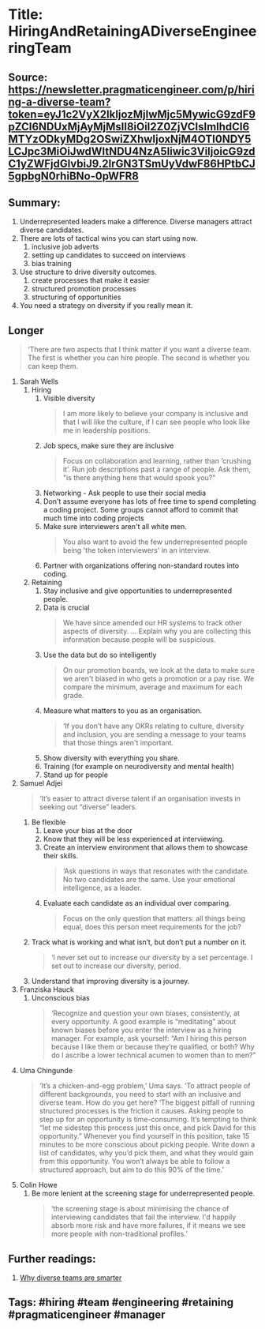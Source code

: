 # Title: HiringAndRetainingADiverseEngineeringTeam
## Source: https://newsletter.pragmaticengineer.com/p/hiring-a-diverse-team?token=eyJ1c2VyX2lkIjozMjIwMjc5MywicG9zdF9pZCI6NDUxMjAyMjMsIl8iOiI2Z0ZjVCIsImlhdCI6MTYzODkyMDg2OSwiZXhwIjoxNjM4OTI0NDY5LCJpc3MiOiJwdWItNDU4NzA5Iiwic3ViIjoicG9zdC1yZWFjdGlvbiJ9.2IrGN3TSmUyVdwF86HPtbCJ5gpbgN0rhiBNo-0pWFR8 
## Summary: 
1. Underrepresented leaders make a difference. Diverse managers attract diverse candidates.
1. There are lots of tactical wins you can start using now.
    1. inclusive job adverts
    1. setting up candidates to succeed on interviews
    1. bias training
1. Use structure to drive diversity outcomes.
    1. create processes that make it easier
    1. structured promotion processes
    1. structuring of opportunities
1. You need a strategy on diversity if you really mean it. 


## Longer 
> ‘There are two aspects that I think matter if you want a diverse team. The first is whether you can hire people. The second is whether you can keep them.
1. Sarah Wells
    1. Hiring
        1. Visible diversity
            >  I am more likely to believe your company is inclusive and that I will like the culture, if I can see people who look like me in leadership positions. 
        1. Job specs, make sure they are inclusive 
            >  Focus on collaboration and learning, rather than ‘crushing it’.
            > Run job descriptions past a range of people. Ask them, "is there anything here that would spook you?"
        1. Networking - Ask people to use their social media
        1. Don't assume everyone has lots of free time to spend completing a coding project. Some groups cannot afford to commit that much time into coding projects
        1. Make sure interviewers aren't all white men. 
            > You also want to avoid the few underrepresented people being 'the token interviewers' in an interview.
        1. Partner with organizations offering non-standard routes into coding.
    1. Retaining
        1. Stay inclusive and give opportunities to underrepresented people.
        1. Data is crucial 
            > We have since amended our HR systems to track other aspects of diversity. ... Explain why you are collecting this information because people will be suspicious.
        1. Use the data but do so intelligently
            > On our promotion boards, we look at the data to make sure we aren't biased in who gets a promotion or a pay rise. We compare the minimum, average and maximum for each grade.
        1. Measure what matters to you as an organisation.
            > ‘If you don't have any OKRs relating to culture, diversity and inclusion, you are sending a message to your teams that those things aren't important.
        1. Show diversity with everything you share.
        1. Training (for example on neurodiversity and mental health)
        1. Stand up for people
1. Samuel Adjei
    > ‘It’s easier to attract diverse talent if an organisation invests in seeking out “diverse” leaders.
    1. Be flexible
        1. Leave your bias at the door
        1. Know that they will be less experienced at interviewing.
        1. Create an interview environment that allows them to showcase their skills.
            > ‘Ask questions in ways that resonates with the candidate. No two candidates are the same. Use your emotional intelligence, as a leader.
        1. Evaluate each candidate as an individual over comparing. 
            > Focus on the only question that matters: all things being equal, does this person meet requirements for the job?
    1. Track what is working and what isn’t, but don’t put a number on it.
        > ‘I never set out to increase our diversity by a set percentage. I set out to increase our diversity, period. 
    1. Understand that improving diversity is a journey.
1. Franziska Hauck 
    1. Unconscious bias
        > ‘Recognize and question your own biases, consistently, at every opportunity. A good example is “meditating” about known biases before you enter the interview as a hiring manager. For example, ask yourself: 
        > “Am I hiring this person because I like them or because they’re qualified, or both? Why do I ascribe a lower technical acumen to women than to men?”
1. Uma Chingunde
    > ‘It’s a chicken-and-egg problem,’ Uma says. ‘To attract people of different backgrounds, you need to start with an inclusive and diverse team. How do you get here?
    > ‘The biggest pitfall of running structured processes is the friction it causes. Asking people to step up for an opportunity is time-consuming. It’s tempting to think “let me sidestep this process just this once, and pick David for this opportunity.” Whenever you find yourself in this position, take 15 minutes to be more conscious about picking people. Write down a list of candidates, why you’d pick them, and what they would gain from this opportunity. You won’t always be able to follow a structured approach, but aim to do this 90% of the time.’
1. Colin Howe
    1. Be more lenient at the screening stage for underrepresented people.
        >  ‘the screening stage is about minimising the chance of interviewing candidates that fail the interview. I'd happily absorb more risk and have more failures, if it means we see more people with non-traditional profiles.’


## Further readings: 
1. [Why diverse teams are smarter](https://hbr.org/2016/11/why-diverse-teams-are-smarter)

## Tags: #hiring #team #engineering #retaining #pragmaticengineer #manager 

